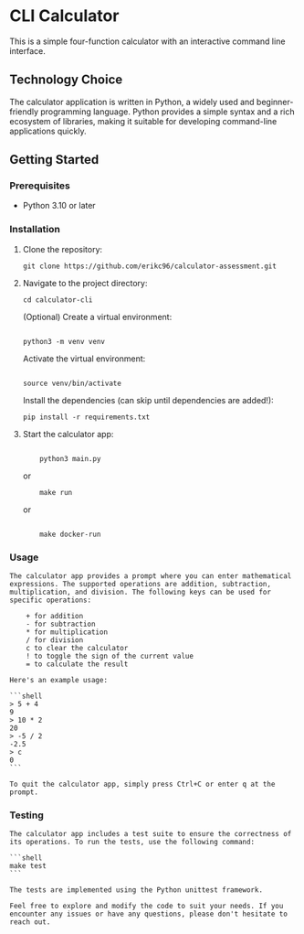 # CLI Calculator

This is a simple four-function calculator with an interactive command line interface.

## Technology Choice

The calculator application is written in Python, a widely used and beginner-friendly programming language. Python provides a simple syntax and a rich ecosystem of libraries, making it suitable for developing command-line applications quickly.

## Getting Started

### Prerequisites

- Python 3.10 or later

### Installation

1. Clone the repository:

   ```shell
   git clone https://github.com/erikc96/calculator-assessment.git
   ```

2. Navigate to the project directory:


    ```shell
    cd calculator-cli
    ```

    (Optional) Create a virtual environment:

    ```shell

    python3 -m venv venv
    ```

    Activate the virtual environment:

    ```shell

    source venv/bin/activate
    ```

    Install the dependencies (can skip until dependencies are added!):

    ```shell
    pip install -r requirements.txt
    ```

3. Start the calculator app:

    ```shell

        python3 main.py
    ```

    or 

    ``` shell
        make run
    ```

    or

    ``` shell

        make docker-run
    ```


### Usage

    The calculator app provides a prompt where you can enter mathematical expressions. The supported operations are addition, subtraction, multiplication, and division. The following keys can be used for specific operations:

        + for addition
        - for subtraction
        * for multiplication
        / for division
        c to clear the calculator
        ! to toggle the sign of the current value
        = to calculate the result

    Here's an example usage:

    ```shell
    > 5 + 4
    9
    > 10 * 2
    20
    > -5 / 2
    -2.5
    > c
    0
    ```

    To quit the calculator app, simply press Ctrl+C or enter q at the prompt.

### Testing

    The calculator app includes a test suite to ensure the correctness of its operations. To run the tests, use the following command:

    ```shell
    make test
    ```

    The tests are implemented using the Python unittest framework.

    Feel free to explore and modify the code to suit your needs. If you encounter any issues or have any questions, please don't hesitate to reach out.
